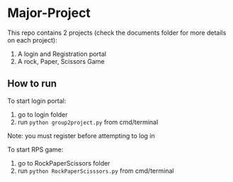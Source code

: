 # Major-Project
This repo contains 2 projects (check the documents folder for more details on each project):
1. A login and Registration portal
2. A rock, Paper, Scissors Game

## How to run
To start login portal:
1. go to login folder
2. run `python group2project.py` from cmd/terminal

Note: you must register before attempting to log in

To start RPS game:
1. go to RockPaperScissors folder
2. run `python RockPaperScisssors.py` from cmd/terminal
